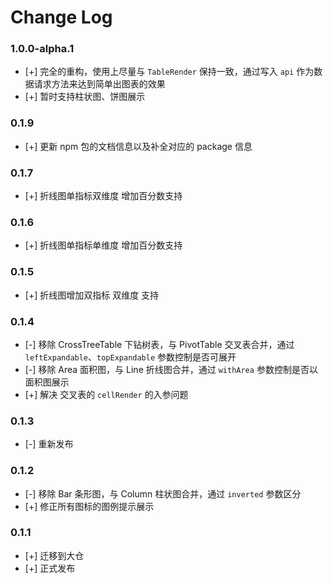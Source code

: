 # Change Log

### 1.0.0-alpha.1

- [+] 完全的重构，使用上尽量与 `TableRender` 保持一致，通过写入 `api` 作为数据请求方法来达到简单出图表的效果
- [+] 暂时支持柱状图、饼图展示

### 0.1.9

- [+] 更新 npm 包的文档信息以及补全对应的 package 信息

### 0.1.7

- [+] 折线图单指标双维度 增加百分数支持

### 0.1.6

- [+] 折线图单指标单维度 增加百分数支持

### 0.1.5

- [+] 折线图增加双指标 双维度 支持

### 0.1.4

- [-] 移除 CrossTreeTable 下钻树表，与 PivotTable 交叉表合并，通过 `leftExpandable`、`topExpandable` 参数控制是否可展开
- [-] 移除 Area 面积图，与 Line 折线图合并，通过 `withArea` 参数控制是否以面积图展示
- [+] 解决 交叉表的 `cellRender` 的入参问题

### 0.1.3

- [-] 重新发布

### 0.1.2

- [-] 移除 Bar 条形图，与 Column 柱状图合并，通过 `inverted` 参数区分
- [+] 修正所有图标的图例提示展示

### 0.1.1

- [+] 迁移到大仓
- [+] 正式发布
